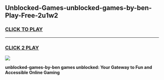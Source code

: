
## Unblocked-Games-unblocked-games-by-ben-Play-Free-2u1w2
<h3>
<a href="https://premium76.site?title=unblocked-games-by-ben&ref=22A">CLICK TO PLAY</a></h3>
<hr>

<h3>
<a href="https://premium76.site?title=unblocked-games-by-ben&ref=22A">CLICK 2 PLAY</a>
  
</h3>

<a href="https://premium76.site?title=unblocked-games-by-ben&ref=22A"><img src="https://clearcache.store/games.png"></a>


**unblocked-games-by-ben games unblocked: Your Gateway to Fun and Accessible Online Gaming**

